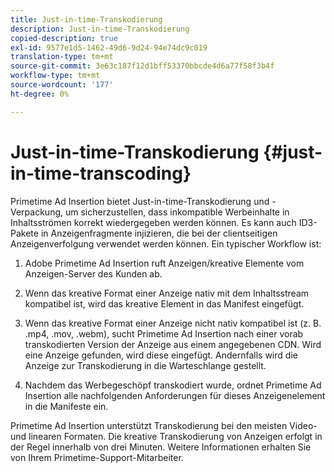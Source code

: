 ```yaml
---
title: Just-in-time-Transkodierung
description: Just-in-time-Transkodierung
copied-description: true
exl-id: 9577e1d5-1462-49d6-9d24-94e74dc9c019
translation-type: tm+mt
source-git-commit: 3e63c187f12d1bff53370bbcde4d6a77f58f3b4f
workflow-type: tm+mt
source-wordcount: '177'
ht-degree: 0%

---
```


# Just-in-time-Transkodierung {#just-in-time-transcoding}

Primetime Ad Insertion bietet Just-in-time-Transkodierung und -Verpackung, um sicherzustellen, dass inkompatible Werbeinhalte in Inhaltsströmen korrekt wiedergegeben werden können. Es kann auch ID3-Pakete in Anzeigenfragmente injizieren, die bei der clientseitigen Anzeigenverfolgung verwendet werden können.
Ein typischer Workflow ist:

1. Adobe Primetime Ad Insertion ruft Anzeigen/kreative Elemente vom Anzeigen-Server des Kunden ab.

1. Wenn das kreative Format einer Anzeige nativ mit dem Inhaltsstream kompatibel ist, wird das kreative Element in das Manifest eingefügt.

1. Wenn das kreative Format einer Anzeige nicht nativ kompatibel ist (z. B. .mp4, .mov, .webm), sucht Primetime Ad Insertion nach einer vorab transkodierten Version der Anzeige aus einem angegebenen CDN. Wird eine Anzeige gefunden, wird diese eingefügt. Andernfalls wird die Anzeige zur Transkodierung in die Warteschlange gestellt.

1. Nachdem das Werbegeschöpf transkodiert wurde, ordnet Primetime Ad Insertion alle nachfolgenden Anforderungen für dieses Anzeigenelement in die Manifeste ein.

Primetime Ad Insertion unterstützt Transkodierung bei den meisten Video- und linearen Formaten. Die kreative Transkodierung von Anzeigen erfolgt in der Regel innerhalb von drei Minuten. Weitere Informationen erhalten Sie von Ihrem Primetime-Support-Mitarbeiter.
